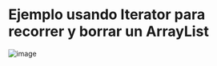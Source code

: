 # Ejemplo usando Iterator para recorrer y borrar un ArrayList

![image](https://user-images.githubusercontent.com/91023374/216608249-fe05f3c4-c3c0-4a73-8ec4-dbe2c0c03f1d.png)
